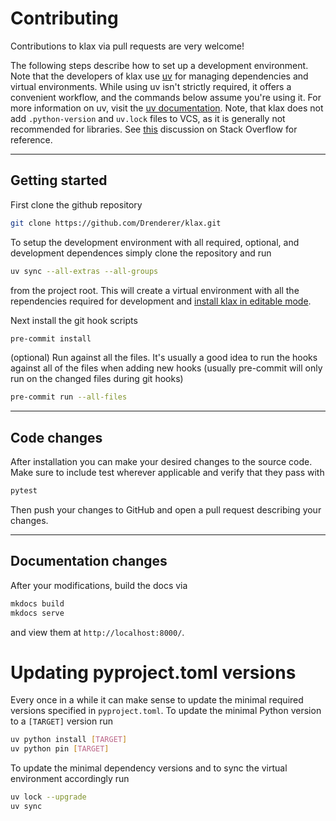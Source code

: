# Contributing
Contributions to klax via pull requests are very welcome!

The following steps describe how to set up a development environment.
Note that the developers of klax use [uv](https://docs.astral.sh/uv/) for managing dependencies and virtual environments.
While using uv isn't strictly required, it offers a convenient workflow, and the commands below assume you're using it.
For more information on uv, visit the [uv documentation](https://docs.astral.sh/uv/). Note, that klax does not add `.python-version` and `uv.lock` files to VCS, as it is generally not recommended for libraries. See [this](https://stackoverflow.com/questions/61037557/should-i-commit-lock-file-changes-separately-what-should-i-write-for-the-commi) discussion on Stack Overflow for reference.

---

## Getting started
First clone the github repository 

```bash
git clone https://github.com/Drenderer/klax.git
```

To setup the development environment with all required, optional, and development dependences simply clone the repository and run 

```bash
uv sync --all-extras --all-groups
```

from the project root. This will create a virtual environment with all the rependencies required for development and [install klax in editable mode](https://docs.astral.sh/uv/concepts/projects/config/#editable-mode).

Next install the git hook scripts
```bash
pre-commit install
```

(optional) Run against all the files. It's usually a good idea to run the hooks against all of the files when adding new hooks (usually pre-commit will only run on the changed files during git hooks)
```bash
pre-commit run --all-files
```

---

## Code changes
After installation you can make your desired changes to the source code.
Make sure to include test wherever applicable and verify that they pass with
```bash
pytest
```

Then push your changes to GitHub and open a pull request describing your changes.

---

## Documentation changes
After your modifications, build the docs via
```bash
mkdocs build
mkdocs serve
```
and view them at `http://localhost:8000/`.


# Updating pyproject.toml versions

Every once in a while it can make sense to update the minimal required versions specified in `pyproject.toml`. To update the minimal Python version to a `[TARGET]` version run

```bash
uv python install [TARGET]
uv python pin [TARGET]
```

To update the minimal dependency versions and to sync the virtual environment accordingly run

```bash
uv lock --upgrade
uv sync
```
